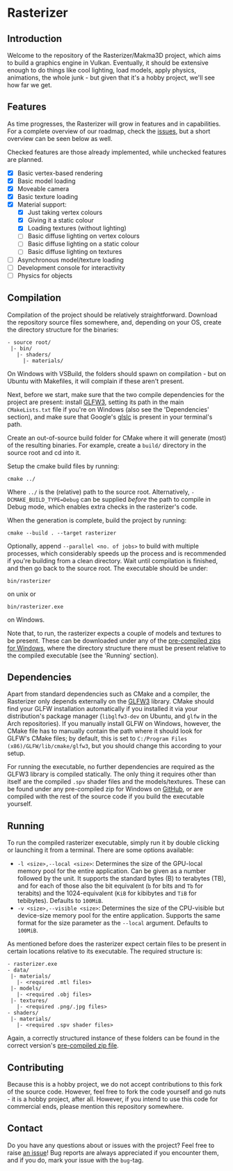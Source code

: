 # Rasterizer

## Introduction
Welcome to the repository of the Rasterizer/Makma3D project, which aims to build a graphics engine in Vulkan. Eventually, it should be extensive enough to do things like cool lighting, load models, apply physics, animations, the whole junk - but given that it's a hobby project, we'll see how far we get.

## Features
As time progresses, the Rasterizer will grow in features and in capabilities. For a complete overview of our roadmap, check the [issues](https://github.com/Lut99/Rasterizer/issues), but a short overview can be seen below as well.

Checked features are those already implemented, while unchecked features are planned.
- [x] Basic vertex-based rendering
- [x] Basic model loading
- [x] Moveable camera
- [x] Basic texture loading
- [x] Material support:
  - [x] Just taking vertex colours
  - [x] Giving it a static colour
  - [x] Loading textures (without lighting)
  - [ ] Basic diffuse lighting on vertex colours
  - [ ] Basic diffuse lighting on a static colour
  - [ ] Basic diffuse lighting on textures
- [ ] Asynchronous model/texture loading
- [ ] Development console for interactivity
- [ ] Physics for objects

## Compilation
Compilation of the project should be relatively straightforward. Download the repository source files somewhere, and, depending on your OS, create the directory structure for the binaries:
```
- source root/
 |- bin/
   |- shaders/
     |- materials/
```
On Windows with VSBuild, the folders should spawn on compilation - but on Ubuntu with Makefiles, it will complain if these aren't present.

Next, before we start, make sure that the two compile dependencies for the project are present: install [GLFW3](https://www.glfw.org/), setting its path in the main ```CMakeLists.txt``` file if you're on Windows (also see the 'Dependencies' section), and make sure that Google's [glslc](https://github.com/google/shaderc) is present in your terminal's path.

Create an out-of-source build folder for CMake where it will generate (most) of the resulting binaries. For example, create a ```build/``` directory in the source root and cd into it.

Setup the cmake build files by running:
```
cmake ../
```
Where ```../``` is the (relative) path to the source root. Alternatively, ```-DCMAKE_BUILD_TYPE=Debug``` can be supplied _before_ the path to compile in Debug mode, which enables extra checks in the rasterizer's code. 

When the generation is complete, build the project by running:
```
cmake --build . --target rasterizer
```
Optionally, append ```--parallel <no. of jobs>``` to build with multiple processes, which considerably speeds up the process and is recommended if you're building from a clean directory. Wait until compilation is finished, and then go back to the source root. The executable should be under:
```
bin/rasterizer
```
on unix or
```
bin/rasterizer.exe
```
on Windows.

Note that, to run, the rasterizer expects a couple of models and textures to be present. These can be downloaded under any of the [pre-compiled zips for Windows](https://github.com/Lut99/Rasterizer/releases), where the directory structure there must be present relative to the compiled executable (see the 'Running' section).

## Dependencies
Apart from standard dependencies such as CMake and a compiler, the Rasterizer only depends externally on the [GLFW3](https://www.glfw.org/) library. CMake should find your GLFW installation automatically if you installed it via your distribution's package manager (```libglfw3-dev``` on Ubuntu, and ```glfw``` in the Arch repositories). If you manually install GLFW on Windows, however, the CMake file has to manually contain the path where it should look for GLFW's CMake files; by default, this is set to ```C:/Program Files (x86)/GLFW/lib/cmake/glfw3```, but you should change this according to your setup.

For running the executable, no further dependencies are required as the GLFW3 library is compiled statically. The only thing it requires other than itself are the compiled ```.spv``` shader files and the models/textures. These can be found under any pre-compiled zip for Windows on [GitHub](https://github.com/Lut99/Rasterizer/releases), or are compiled with the rest of the source code if you build the executable yourself.

## Running
To run the compiled rasterizer executable, simply run it by double clicking or launching it from a terminal. There are some options available:
- ```-l <size>,--local <size>```: Determines the size of the GPU-local memory pool for the entire application. Can be given as a number followed by the unit. It supports the standard bytes (B) to terabytes (TB), and for each of those also the bit equivalent (```b``` for bits and ```Tb``` for terabits) and the 1024-equivalent (```KiB``` for kibibytes and ```TiB``` for tebibytes). Defaults to ```100MiB```.
- ```-v <size>,--visible <size>```: Determines the size of the CPU-visible but device-size memory pool for the entire application. Supports the same format for the size parameter as the ```--local``` argument. Defaults to ```100MiB```.

As mentioned before does the rasterizer expect certain files to be present in certain locations relative to its executable. The required structure is:
```
- rasterizer.exe
- data/
 |- materials/
   |- <required .mtl files>
 |- models/
   |- <required .obj files>
 |- textures/
   |- <required .png/.jpg files>
- shaders/
 |- materials/
   |- <required .spv shader files>
```
Again, a correctly structured instance of these folders can be found in the correct version's [pre-compiled zip file](https://github.com/Lut99/Rasterizer/releases).

## Contributing
Because this is a hobby project, we do not accept contributions to this fork of the source code. However, feel free to fork the code yourself and go nuts - it is a hobby project, after all. However, if you intend to use this code for commercial ends, please mention this repository somewhere.

## Contact
Do you have any questions about or issues with the project? Feel free to raise [an issue](https://github.com/Lut99/Rasterizer/issues)! Bug reports are always appreciated if you encounter them, and if you do, mark your issue with the ```bug```-tag.
